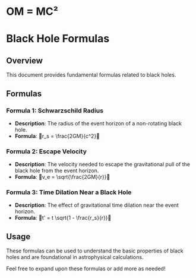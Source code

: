 # OM = MC²
# Black Hole Formulas

## Overview
This document provides fundamental formulas related to black holes.

## Formulas

### Formula 1: Schwarzschild Radius
- **Description**: The radius of the event horizon of a non-rotating black hole.
- **Formula**: r_s = \frac{2GM}{c^2}

### Formula 2: Escape Velocity
- **Description**: The velocity needed to escape the gravitational pull of the black hole from the event horizon.
- **Formula**: v_e = \sqrt{\frac{2GM}{r}}

### Formula 3: Time Dilation Near a Black Hole
- **Description**: The effect of gravitational time dilation near the event horizon.
- **Formula**: t' = t \sqrt{1 - \frac{r_s}{r}}

## Usage
These formulas can be used to understand the basic properties of black holes and are foundational in astrophysical calculations.

Feel free to expand upon these formulas or add more as needed!
